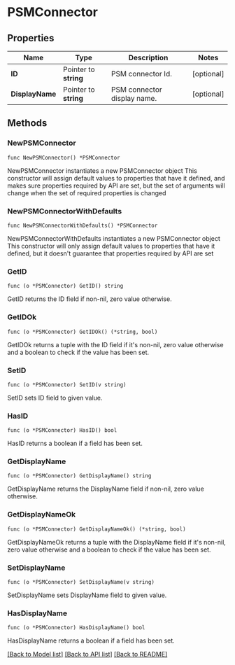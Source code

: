 # PSMConnector

## Properties

Name | Type | Description | Notes
------------ | ------------- | ------------- | -------------
**ID** | Pointer to **string** | PSM connector Id. | [optional] 
**DisplayName** | Pointer to **string** | PSM connector display name. | [optional] 

## Methods

### NewPSMConnector

`func NewPSMConnector() *PSMConnector`

NewPSMConnector instantiates a new PSMConnector object
This constructor will assign default values to properties that have it defined,
and makes sure properties required by API are set, but the set of arguments
will change when the set of required properties is changed

### NewPSMConnectorWithDefaults

`func NewPSMConnectorWithDefaults() *PSMConnector`

NewPSMConnectorWithDefaults instantiates a new PSMConnector object
This constructor will only assign default values to properties that have it defined,
but it doesn't guarantee that properties required by API are set

### GetID

`func (o *PSMConnector) GetID() string`

GetID returns the ID field if non-nil, zero value otherwise.

### GetIDOk

`func (o *PSMConnector) GetIDOk() (*string, bool)`

GetIDOk returns a tuple with the ID field if it's non-nil, zero value otherwise
and a boolean to check if the value has been set.

### SetID

`func (o *PSMConnector) SetID(v string)`

SetID sets ID field to given value.

### HasID

`func (o *PSMConnector) HasID() bool`

HasID returns a boolean if a field has been set.

### GetDisplayName

`func (o *PSMConnector) GetDisplayName() string`

GetDisplayName returns the DisplayName field if non-nil, zero value otherwise.

### GetDisplayNameOk

`func (o *PSMConnector) GetDisplayNameOk() (*string, bool)`

GetDisplayNameOk returns a tuple with the DisplayName field if it's non-nil, zero value otherwise
and a boolean to check if the value has been set.

### SetDisplayName

`func (o *PSMConnector) SetDisplayName(v string)`

SetDisplayName sets DisplayName field to given value.

### HasDisplayName

`func (o *PSMConnector) HasDisplayName() bool`

HasDisplayName returns a boolean if a field has been set.


[[Back to Model list]](../README.md#documentation-for-models) [[Back to API list]](../README.md#documentation-for-api-endpoints) [[Back to README]](../README.md)


